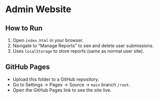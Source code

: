 # Admin Website

## How to Run
1. Open `index.html` in your browser.
2. Navigate to "Manage Reports" to see and delete user submissions.
3. Uses `localStorage` to store reports (same as normal user site).

## GitHub Pages
- Upload this folder to a GitHub repository.
- Go to Settings → Pages → Source → `main` branch `/root`.
- Open the GitHub Pages link to see the site live.
